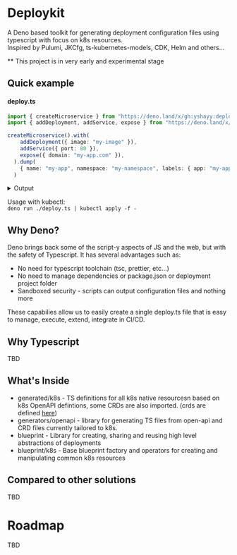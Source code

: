 # Deploykit
A Deno based toolkit for generating deployment configuration files using typescript with focus on k8s resources.  
Inspired by Pulumi, JKCfg, ts-kubernetes-models, CDK, Helm and others...

** This project is in very early and experimental stage

## Quick example

#### deploy.ts
```typescript
import { createMicroservice } from "https://deno.land/x/gh:yshayy:deploykit@0.0.11/blueprint/k8s/app.ts";
import { addDeployment, addService, expose } from "https://deno.land/x/gh:yshayy:deploykit@0.0.11/blueprint/k8s/operators/all.ts";

createMicroservice().with(
    addDeployment({ image: "my-image" }),
    addService({ port: 80 }),
    expose({ domain: "my-app.com" }),
  ).dump(
    { name: "my-app", namespace: "my-namespace", labels: { app: "my-app" } },
  )
```
<details><summary>Output</summary>

```yaml
apiVersion: extensions/v1beta1
kind: Ingress
spec:
  rules:
    - host: my-app.com
      http:
        paths:
          - backend:
              serviceName: my-app
              servicePort: 80
metadata:
  name: my-app
  namespace: my-namespace
  labels:
    app: my-app
---
apiVersion: v1
kind: Service
spec:
  ports:
    - port: 80
      targetPort: 80
metadata:
  name: my-app
  namespace: my-namespace
  labels:
    app: my-app
---
apiVersion: apps/v1
kind: Deployment
spec:
  selector:
    matchLabels:
      app: my-app
  template:
    metadata:
      labels:
        app: my-app
    spec:
      containers:
        - name: app
          image: my-image
metadata:
  name: my-app
  namespace: my-namespace
  labels:
    app: my-app
```

</details>

Usage with kubectl:  
```deno run ./deploy.ts | kubectl apply -f -```


## Why Deno?

Deno brings back some of the script-y aspects of JS and the web, but with the safety of Typescript.
It has several advantages such as: 

* No need for typescript toolchain (tsc, prettier, etc...)
* No need to manage dependencies or package.json or deployment project folder
* Sandboxed security - scripts can output configuration files and nothing more

These capabilies allow us to easily create a single deploy.ts file that is easy to manage, execute, extend, integrate in CI/CD.

## Why Typescript

TBD

## What's Inside

- generated/k8s - TS definitions for all k8s native resourcesn based on k8s OpenAPI defintions, some CRDs are also imported.
  (crds are defined [here](https://github.com/Yshayy/deploykit/blob/master/generated/k8s/sources.json))
- generators/openapi - library for generating TS files from open-api and CRD files currently tailored to k8s.
- blueprint - Library for creating, sharing and reusing high level abstractions of deployments
- blueprint/k8s - Base blueprint factory and operators for creating and manipulating common k8s resources

## Compared to other solutions

TBD

# Roadmap

TBD
